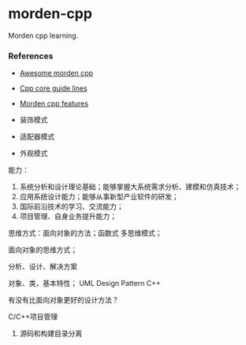 # morden-cpp
Morden cpp learning.

### References
- [Awesome morden cpp](https://github.com/rigtorp/awesome-modern-cpp)
- [Cpp core guide lines](https://github.com/isocpp/CppCoreGuidelines)
- [Morden cpp features](https://github.com/AnthonyCalandra/modern-cpp-features)

- 装饰模式
- 适配器模式
- 外观模式

能力：

1. 系统分析和设计理论基础；能够掌握大系统需求分析、建模和仿真技术；
2. 应用系统设计能力；能够从事新型产业软件的研发；
3. 国际前沿技术的学习、交流能力；
4. 项目管理、自身业务提升能力；

思维方式：面向对象的方法；函数式
多思维模式；

面向对象的思维方式；

分析、设计、解决方案

对象、类，基本特性；
UML
Design Pattern
C++

有没有比面向对象更好的设计方法？

C/C++项目管理

1. 源码和构建目录分离

